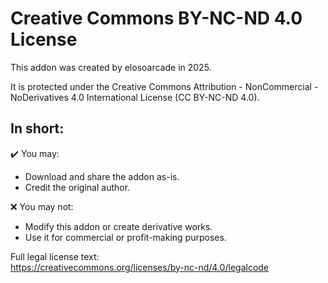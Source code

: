 # Creative Commons BY-NC-ND 4.0 License

This addon was created by elosoarcade in 2025.

It is protected under the Creative Commons Attribution - NonCommercial - NoDerivatives 4.0 International License (CC BY-NC-ND 4.0).

## In short:

✔️ You may:
- Download and share the addon as-is.
- Credit the original author.

❌ You may not:
- Modify this addon or create derivative works.
- Use it for commercial or profit-making purposes.

Full legal license text:  
https://creativecommons.org/licenses/by-nc-nd/4.0/legalcode
